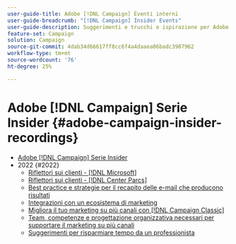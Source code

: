 ```yaml
---
user-guide-title: Adobe [!DNL Campaign] Eventi interni
user-guide-breadcrumb: "[!DNL Campaign] Insider Events"
user-guide-description: Suggerimenti e trucchi e ispirazione per Adobe [!DNL Campaign] i clienti possono contribuire a sviluppare strategie di marketing cross-channel, migliorare le competenze dei professionisti di marketing team e aiutare le organizzazioni a lanciare strategie di marketing cross-channel più avanzate.
feature-set: Campaign
solution: Campaign
source-git-commit: 4dab34d66617ff8cc6f4a4daaea06badc3987962
workflow-type: tm+mt
source-wordcount: '76'
ht-degree: 25%

---
```



# Adobe [!DNL Campaign] Serie Insider {#adobe-campaign-insider-recordings}

+ [Adobe [!DNL Campaign] Serie Insider](overview.md)
+ 2022 {#2022}
   + [Riflettori sui clienti - [!DNL Microsoft]](2022/microsoft.md)
   + [Riflettori sui clienti - [!DNL Center Parcs]](2022/center-parcs.md)
   + [Best practice e strategie per il recapito delle e-mail che producono risultati](2022/deliverability-best-practices.md)
   + [Integrazioni con un ecosistema di marketing](2022/integrations.md)
   + [Migliora il tuo marketing su più canali con [!DNL Campaign Classic]](2022/cross-channel.md)
   + [Team, competenze e progettazione organizzativa necessari per supportare il marketing su più canali](2022/team-skills-org-design.md)
   + [Suggerimenti per risparmiare tempo da un professionista](2022/tips.md)